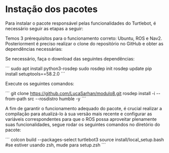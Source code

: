 # Instação dos pacotes

Para instalar o pacote responsável pelas funcionalidades do Turtlebot, é necessário seguir as etapas a seguir: 

Temos 3 prérequisitos para o funcionamento correto: Ubuntu, ROS e Nav2. Posteriorment é preciso realizar o clone do repositório no GitHub e obter as dependências necessárias:

Se necessário, faça o download das seguintes dependências:

´´´
sudo apt install python3-rosdep
sudo rosdep init
rosdep update
pip install setuptools==58.2.0
´´´

Execute os seguintes comandos:

´´´
git clone https://github.com/LucaSarhan/modulo8.git
rosdep install -i --from-path src --rosdistro humble -y
´´´

A fim de garantir o funcionamento adequado do pacote, é crucial realizar a compilação para atualizá-lo à sua versão mais recente e configurar as variáveis correspondentes para que o ROS possa aproveitar plenamente suas funcionalidades, segue rodar os seguintes comandos no diretório do pacote:

´´´
colcon build --packages-select turtlebot3
source install/local_setup.bash #se estiver usando zsh, mude para setup.zsh
´´´